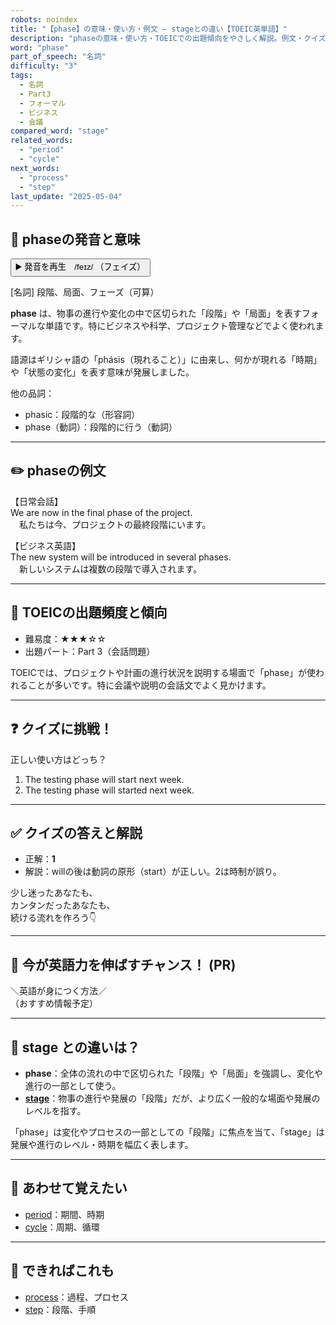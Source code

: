 ```yaml
---
robots: noindex
title: "【phase】の意味・使い方・例文 ― stageとの違い【TOEIC英単語】"
description: "phaseの意味・使い方・TOEICでの出題傾向をやさしく解説。例文・クイズ付きでstageとの違いもわかりやすく学べます。"
word: "phase"
part_of_speech: "名詞"
difficulty: "3"
tags:
  - 名詞
  - Part3
  - フォーマル
  - ビジネス
  - 会議
compared_word: "stage"
related_words:
  - "period"
  - "cycle"
next_words:
  - "process"
  - "step"
last_update: "2025-05-04"
---
```


## 🔰 phaseの発音と意味

<button class="play-audio" onclick="playTTS('phase')">
  <span class="play-audio-main">
    ▶️ 発音を再生　/feɪz/
  </span>
  <span class="play-audio-sub">
    （フェイズ）
  </span>
</button>

[名詞] 段階、局面、フェーズ（可算）

**phase** は、物事の進行や変化の中で区切られた「段階」や「局面」を表すフォーマルな単語です。特にビジネスや科学、プロジェクト管理などでよく使われます。

語源はギリシャ語の「phásis（現れること）」に由来し、何かが現れる「時期」や「状態の変化」を表す意味が発展しました。

他の品詞：  
- phasic：段階的な（形容詞）
- phase（動詞）：段階的に行う（動詞）

---

## ✏️ phaseの例文

【日常会話】  
We are now in the final phase of the project.  
　私たちは今、プロジェクトの最終段階にいます。

【ビジネス英語】  
The new system will be introduced in several phases.  
　新しいシステムは複数の段階で導入されます。

---

## 🎯 TOEICの出題頻度と傾向

- 難易度：★★★☆☆
- 出題パート：Part 3（会話問題）

TOEICでは、プロジェクトや計画の進行状況を説明する場面で「phase」が使われることが多いです。特に会議や説明の会話文でよく見かけます。

---

## ❓ クイズに挑戦！

正しい使い方はどっち？

1. The testing phase will start next week.  
2. The testing phase will started next week.

---

## ✅ クイズの答えと解説

- 正解：**1**
- 解説：willの後は動詞の原形（start）が正しい。2は時制が誤り。

少し迷ったあなたも、  
カンタンだったあなたも、  
続ける流れを作ろう👇️

---

## 🚀 今が英語力を伸ばすチャンス！ (PR)

<div class="info-center">
＼英語が身につく方法／<br>  
（おすすめ情報予定）
</div>

---

## 🤔  stage との違いは？

- **phase**：全体の流れの中で区切られた「段階」や「局面」を強調し、変化や進行の一部として使う。
- **[stage](/word/stage/)**：物事の進行や発展の「段階」だが、より広く一般的な場面や発展のレベルを指す。

「phase」は変化やプロセスの一部としての「段階」に焦点を当て、「stage」は発展や進行のレベル・時期を幅広く表します。

---

## 🧩 あわせて覚えたい

- [period](/word/period/)：期間、時期
- [cycle](/word/cycle/)：周期、循環

---

## 📖 できればこれも

- [process](/word/process/)：過程、プロセス
- [step](/word/step/)：段階、手順

<!-- cvid: aid26_bid00 -->
